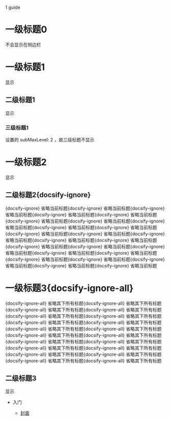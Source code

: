 
1 guide

# 一级标题0

不会显示在侧边栏

# 一级标题1

显示

## 二级标题1

显示

### 三级标题1

设置的 subMaxLevel: 2 ，故三级标题不显示

# 一级标题2

显示

## 二级标题2{docsify-ignore}

{docsify-ignore} 省略当前标题{docsify-ignore} 省略当前标题{docsify-ignore} 省略当前标题{docsify-ignore} 省略当前标题{docsify-ignore} 省略当前标题{docsify-ignore} 省略当前标题{docsify-ignore} 省略当前标题{docsify-ignore} 省略当前标题{docsify-ignore} 省略当前标题{docsify-ignore} 省略当前标题{docsify-ignore} 省略当前标题{docsify-ignore} 省略当前标题{docsify-ignore} 省略当前标题{docsify-ignore} 省略当前标题{docsify-ignore} 省略当前标题{docsify-ignore} 省略当前标题{docsify-ignore} 省略当前标题{docsify-ignore} 省略当前标题{docsify-ignore} 省略当前标题{docsify-ignore} 省略当前标题{docsify-ignore} 省略当前标题{docsify-ignore} 省略当前标题{docsify-ignore} 省略当前标题{docsify-ignore} 省略当前标题{docsify-ignore} 省略当前标题

# 一级标题3{docsify-ignore-all}

{docsify-ignore-all} 省略其下所有标题{docsify-ignore-all} 省略其下所有标题{docsify-ignore-all} 省略其下所有标题{docsify-ignore-all} 省略其下所有标题{docsify-ignore-all} 省略其下所有标题{docsify-ignore-all} 省略其下所有标题{docsify-ignore-all} 省略其下所有标题{docsify-ignore-all} 省略其下所有标题{docsify-ignore-all} 省略其下所有标题{docsify-ignore-all} 省略其下所有标题{docsify-ignore-all} 省略其下所有标题{docsify-ignore-all} 省略其下所有标题{docsify-ignore-all} 省略其下所有标题{docsify-ignore-all} 省略其下所有标题{docsify-ignore-all} 省略其下所有标题{docsify-ignore-all} 省略其下所有标题{docsify-ignore-all} 省略其下所有标题{docsify-ignore-all} 省略其下所有标题{docsify-ignore-all} 省略其下所有标题{docsify-ignore-all} 省略其下所有标题

## 二级标题3

显示

* 入门

  * [封面](README.md)
